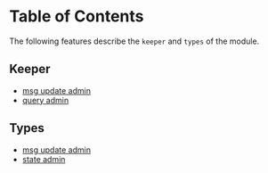 # Table of Contents

The following features describe the `keeper` and `types` of the module.

## Keeper

- [ msg update admin](./keeper_msg_update_admin.md)
- [ query admin](./keeper_query_admin.md)


## Types

- [ msg update admin](./types_msg_update_admin.md)
- [ state admin](./types_state_admin.md)

